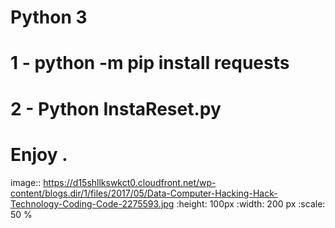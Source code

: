 # Python 3
# 1 - python -m pip install requests
# 2 - Python InstaReset.py
# Enjoy .
image:: https://d15shllkswkct0.cloudfront.net/wp-content/blogs.dir/1/files/2017/05/Data-Computer-Hacking-Hack-Technology-Coding-Code-2275593.jpg
  :height: 100px
  :width: 200 px
  :scale: 50 %
